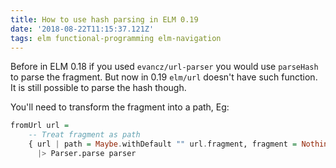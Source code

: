 ```yaml
---
title: How to use hash parsing in ELM 0.19
date: '2018-08-22T11:15:37.121Z'
tags: elm functional-programming elm-navigation
---
```

Before in ELM 0.18 if you used `evancz/url-parser` you would use `parseHash` to parse the fragment. But now in 0.19 `elm/url` doesn't have such function. It is still possible to parse the hash though.

You'll need to transform the fragment into a path, Eg:

```haskell
fromUrl url =
    -- Treat fragment as path
    { url | path = Maybe.withDefault "" url.fragment, fragment = Nothing }
      |> Parser.parse parser
```
